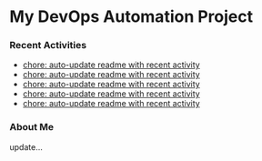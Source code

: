 # My DevOps Automation Project

### Recent Activities
<!-- activity:START -->
- [chore: auto-update readme with recent activity](https://github.com/kaigiii/mybowling-app/commit/03871d17b67b4dd3bd6deedf0cfc249edce511d4)
- [chore: auto-update readme with recent activity](https://github.com/kaigiii/mybowling-app/commit/e777c2dafbf5a2c70e03f256642c0e670b9422ca)
- [chore: auto-update readme with recent activity](https://github.com/kaigiii/mybowling-app/commit/03b0bdd865cfe3437a17352ddff67fc5ebed0428)
- [chore: auto-update readme with recent activity](https://github.com/kaigiii/mybowling-app/commit/71c841e9dc1760f4ddce7cce7bec9dbc48a06c7e)
- [chore: auto-update readme with recent activity](https://github.com/kaigiii/mybowling-app/commit/831645ae120dfa7a2b6456a820dba87edb2a2938)
<!-- activity:END -->

### About Me
<!-- MYLINKS:START -->
<!-- MYLINKS:END -->

update...
